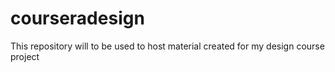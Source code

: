 courseradesign
==============

This repository will to be used to host material created for my design course project
